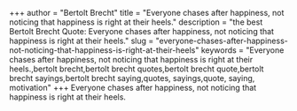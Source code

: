 +++
author = "Bertolt Brecht"
title = "Everyone chases after happiness, not noticing that happiness is right at their heels."
description = "the best Bertolt Brecht Quote: Everyone chases after happiness, not noticing that happiness is right at their heels."
slug = "everyone-chases-after-happiness-not-noticing-that-happiness-is-right-at-their-heels"
keywords = "Everyone chases after happiness, not noticing that happiness is right at their heels.,bertolt brecht,bertolt brecht quotes,bertolt brecht quote,bertolt brecht sayings,bertolt brecht saying,quotes, sayings,quote, saying, motivation"
+++
Everyone chases after happiness, not noticing that happiness is right at their heels.

